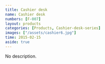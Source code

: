 ```yaml
---
title: Cashier desk
name: Cashier desk
numbers: [F-007]
layout: products
categories: [Products, Cashier-desk-series]
images: ["/assets/cashier6.jpg"]
time: 2015-02-15
aside: true
---
```


No description.